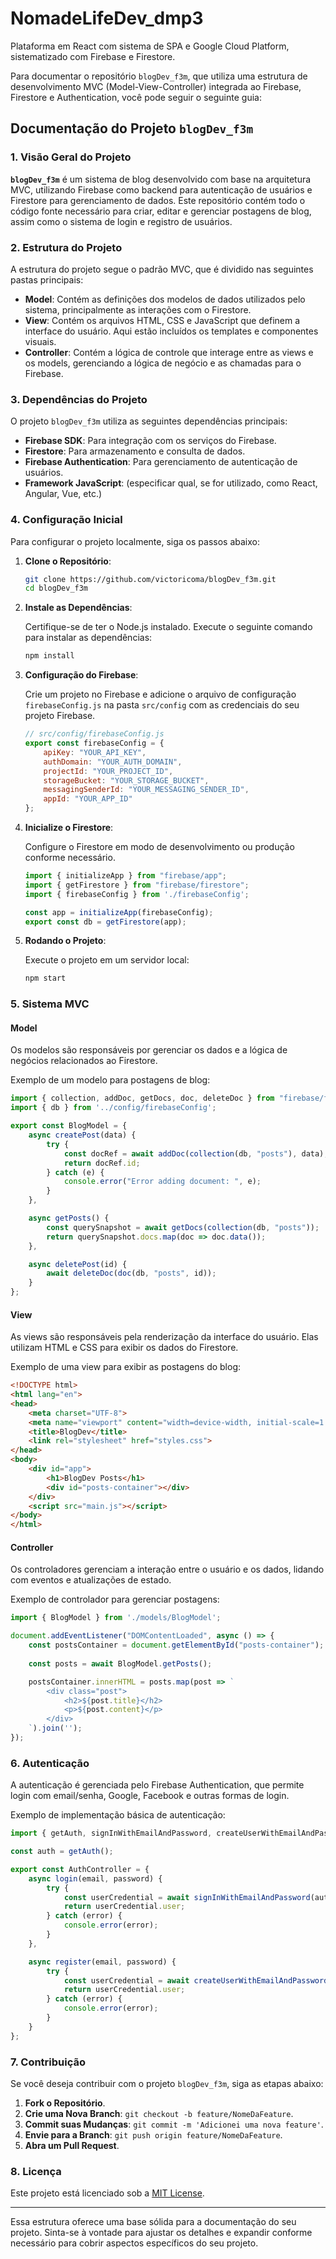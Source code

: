 # NomadeLifeDev_dmp3
Plataforma em React com sistema de SPA e Google Cloud Platform, sistematizado com Firebase e Firestore.

Para documentar o repositório `blogDev_f3m`, que utiliza uma estrutura de desenvolvimento MVC (Model-View-Controller) integrada ao Firebase, Firestore e Authentication, você pode seguir o seguinte guia:

## Documentação do Projeto `blogDev_f3m`

### 1. Visão Geral do Projeto

**`blogDev_f3m`** é um sistema de blog desenvolvido com base na arquitetura MVC, utilizando Firebase como backend para autenticação de usuários e Firestore para gerenciamento de dados. Este repositório contém todo o código fonte necessário para criar, editar e gerenciar postagens de blog, assim como o sistema de login e registro de usuários.

### 2. Estrutura do Projeto

A estrutura do projeto segue o padrão MVC, que é dividido nas seguintes pastas principais:

- **Model**: Contém as definições dos modelos de dados utilizados pelo sistema, principalmente as interações com o Firestore.
- **View**: Contém os arquivos HTML, CSS e JavaScript que definem a interface do usuário. Aqui estão incluídos os templates e componentes visuais.
- **Controller**: Contém a lógica de controle que interage entre as views e os models, gerenciando a lógica de negócio e as chamadas para o Firebase.

### 3. Dependências do Projeto

O projeto `blogDev_f3m` utiliza as seguintes dependências principais:

- **Firebase SDK**: Para integração com os serviços do Firebase.
- **Firestore**: Para armazenamento e consulta de dados.
- **Firebase Authentication**: Para gerenciamento de autenticação de usuários.
- **Framework JavaScript**: (especificar qual, se for utilizado, como React, Angular, Vue, etc.)
  
### 4. Configuração Inicial

Para configurar o projeto localmente, siga os passos abaixo:

1. **Clone o Repositório**:

   ```bash
   git clone https://github.com/victoricoma/blogDev_f3m.git
   cd blogDev_f3m
   ```

2. **Instale as Dependências**:

   Certifique-se de ter o Node.js instalado. Execute o seguinte comando para instalar as dependências:

   ```bash
   npm install
   ```

3. **Configuração do Firebase**:

   Crie um projeto no Firebase e adicione o arquivo de configuração `firebaseConfig.js` na pasta `src/config` com as credenciais do seu projeto Firebase.

   ```javascript
   // src/config/firebaseConfig.js
   export const firebaseConfig = {
       apiKey: "YOUR_API_KEY",
       authDomain: "YOUR_AUTH_DOMAIN",
       projectId: "YOUR_PROJECT_ID",
       storageBucket: "YOUR_STORAGE_BUCKET",
       messagingSenderId: "YOUR_MESSAGING_SENDER_ID",
       appId: "YOUR_APP_ID"
   };
   ```

4. **Inicialize o Firestore**:

   Configure o Firestore em modo de desenvolvimento ou produção conforme necessário.

   ```javascript
   import { initializeApp } from "firebase/app";
   import { getFirestore } from "firebase/firestore";
   import { firebaseConfig } from './firebaseConfig';

   const app = initializeApp(firebaseConfig);
   export const db = getFirestore(app);
   ```

5. **Rodando o Projeto**:

   Execute o projeto em um servidor local:

   ```bash
   npm start
   ```

### 5. Sistema MVC

#### **Model**
Os modelos são responsáveis por gerenciar os dados e a lógica de negócios relacionados ao Firestore.

Exemplo de um modelo para postagens de blog:

```javascript
import { collection, addDoc, getDocs, doc, deleteDoc } from "firebase/firestore"; 
import { db } from '../config/firebaseConfig';

export const BlogModel = {
    async createPost(data) {
        try {
            const docRef = await addDoc(collection(db, "posts"), data);
            return docRef.id;
        } catch (e) {
            console.error("Error adding document: ", e);
        }
    },

    async getPosts() {
        const querySnapshot = await getDocs(collection(db, "posts"));
        return querySnapshot.docs.map(doc => doc.data());
    },

    async deletePost(id) {
        await deleteDoc(doc(db, "posts", id));
    }
};
```

#### **View**
As views são responsáveis pela renderização da interface do usuário. Elas utilizam HTML e CSS para exibir os dados do Firestore.

Exemplo de uma view para exibir as postagens do blog:

```html
<!DOCTYPE html>
<html lang="en">
<head>
    <meta charset="UTF-8">
    <meta name="viewport" content="width=device-width, initial-scale=1.0">
    <title>BlogDev</title>
    <link rel="stylesheet" href="styles.css">
</head>
<body>
    <div id="app">
        <h1>BlogDev Posts</h1>
        <div id="posts-container"></div>
    </div>
    <script src="main.js"></script>
</body>
</html>
```

#### **Controller**
Os controladores gerenciam a interação entre o usuário e os dados, lidando com eventos e atualizações de estado.

Exemplo de controlador para gerenciar postagens:

```javascript
import { BlogModel } from './models/BlogModel';

document.addEventListener("DOMContentLoaded", async () => {
    const postsContainer = document.getElementById("posts-container");
    
    const posts = await BlogModel.getPosts();

    postsContainer.innerHTML = posts.map(post => `
        <div class="post">
            <h2>${post.title}</h2>
            <p>${post.content}</p>
        </div>
    `).join('');
});
```

### 6. Autenticação

A autenticação é gerenciada pelo Firebase Authentication, que permite login com email/senha, Google, Facebook e outras formas de login.

Exemplo de implementação básica de autenticação:

```javascript
import { getAuth, signInWithEmailAndPassword, createUserWithEmailAndPassword } from "firebase/auth";

const auth = getAuth();

export const AuthController = {
    async login(email, password) {
        try {
            const userCredential = await signInWithEmailAndPassword(auth, email, password);
            return userCredential.user;
        } catch (error) {
            console.error(error);
        }
    },

    async register(email, password) {
        try {
            const userCredential = await createUserWithEmailAndPassword(auth, email, password);
            return userCredential.user;
        } catch (error) {
            console.error(error);
        }
    }
};
```

### 7. Contribuição

Se você deseja contribuir com o projeto `blogDev_f3m`, siga as etapas abaixo:

1. **Fork o Repositório**.
2. **Crie uma Nova Branch**: `git checkout -b feature/NomeDaFeature`.
3. **Commit suas Mudanças**: `git commit -m 'Adicionei uma nova feature'`.
4. **Envie para a Branch**: `git push origin feature/NomeDaFeature`.
5. **Abra um Pull Request**.

### 8. Licença

Este projeto está licenciado sob a [MIT License](https://opensource.org/licenses/MIT).

---

Essa estrutura oferece uma base sólida para a documentação do seu projeto. Sinta-se à vontade para ajustar os detalhes e expandir conforme necessário para cobrir aspectos específicos do seu projeto.
